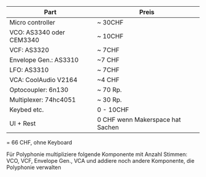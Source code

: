 | Part                     | Preis                            |
| ------------------------ | -------------------------------- |
| Micro controller         | ~ 30CHF                          |
| VCO: AS3340 oder CEM3340 | ~ 10CHF                          |
| VCF: AS3320              | ~ 7CHF                           |
| Envelope Gen.: AS3310    | ~7 CHF                           |
| LFO: AS3310              | ~ 7CHF                           |
| VCA: CoolAudio V2164     | ~4 CHF                           |
| Optocoupler: 6n130       | ~ 70 Rp.                         |
| Multiplexer: 74hc4051    | ~ 30 Rp.                         |
| Keybed etc.              | 0 - 10CHF                        |
| UI + Rest                | 0 CHF wenn Makerspace hat Sachen |

= 66 CHF, ohne Keyboard

Für Polyphonie multipliziere folgende Komponente mit Anzahl Stimmen: 
VCO, VCF, Envelope Gen., VCA und addiere noch andere Komponente, die Polyphonie verwalten